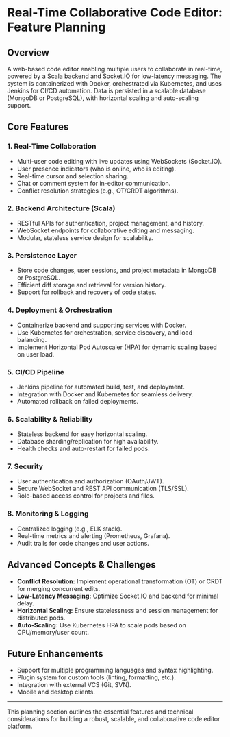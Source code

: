 # Real-Time Collaborative Code Editor: Feature Planning

## Overview
A web-based code editor enabling multiple users to collaborate in real-time, powered by a Scala backend and Socket.IO for low-latency messaging. The system is containerized with Docker, orchestrated via Kubernetes, and uses Jenkins for CI/CD automation. Data is persisted in a scalable database (MongoDB or PostgreSQL), with horizontal scaling and auto-scaling support.

## Core Features

### 1. Real-Time Collaboration
- Multi-user code editing with live updates using WebSockets (Socket.IO).
- User presence indicators (who is online, who is editing).
- Real-time cursor and selection sharing.
- Chat or comment system for in-editor communication.
- Conflict resolution strategies (e.g., OT/CRDT algorithms).

### 2. Backend Architecture (Scala)
- RESTful APIs for authentication, project management, and history.
- WebSocket endpoints for collaborative editing and messaging.
- Modular, stateless service design for scalability.

### 3. Persistence Layer
- Store code changes, user sessions, and project metadata in MongoDB or PostgreSQL.
- Efficient diff storage and retrieval for version history.
- Support for rollback and recovery of code states.

### 4. Deployment & Orchestration
- Containerize backend and supporting services with Docker.
- Use Kubernetes for orchestration, service discovery, and load balancing.
- Implement Horizontal Pod Autoscaler (HPA) for dynamic scaling based on user load.

### 5. CI/CD Pipeline
- Jenkins pipeline for automated build, test, and deployment.
- Integration with Docker and Kubernetes for seamless delivery.
- Automated rollback on failed deployments.

### 6. Scalability & Reliability
- Stateless backend for easy horizontal scaling.
- Database sharding/replication for high availability.
- Health checks and auto-restart for failed pods.

### 7. Security
- User authentication and authorization (OAuth/JWT).
- Secure WebSocket and REST API communication (TLS/SSL).
- Role-based access control for projects and files.

### 8. Monitoring & Logging
- Centralized logging (e.g., ELK stack).
- Real-time metrics and alerting (Prometheus, Grafana).
- Audit trails for code changes and user actions.

## Advanced Concepts & Challenges
- **Conflict Resolution:** Implement operational transformation (OT) or CRDT for merging concurrent edits.
- **Low-Latency Messaging:** Optimize Socket.IO and backend for minimal delay.
- **Horizontal Scaling:** Ensure statelessness and session management for distributed pods.
- **Auto-Scaling:** Use Kubernetes HPA to scale pods based on CPU/memory/user count.

## Future Enhancements
- Support for multiple programming languages and syntax highlighting.
- Plugin system for custom tools (linting, formatting, etc.).
- Integration with external VCS (Git, SVN).
- Mobile and desktop clients.

---
This planning section outlines the essential features and technical considerations for building a robust, scalable, and collaborative code editor platform.
